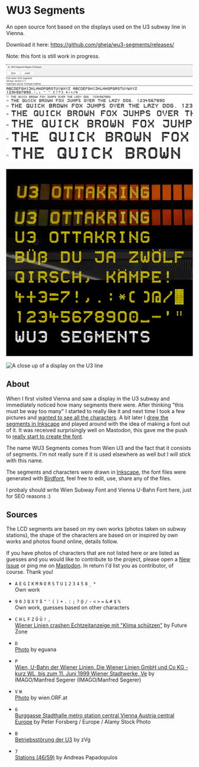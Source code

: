 # WU3 Segments

An open source font based on the displays used on the U3 subway line in Vienna.

Download it here: https://github.com/gheja/wu3-segments/releases/

Note: this font is still work in progress.

![The Windows font preview showing the WU3 Segments font](src/misc/windows_preview_v0.11.png)

![A quick demo with the WU3 Segments font](demo_1.jpg)

![A close up of a display on the U3 line](thumbnail_3.jpg)

## About

When I first visited Vienna and saw a display in the U3 subway and
immediately noticed how many segments there were. After thinking "this
must be way too many" I started to really like it and next time I took
a few pictures and [wanted to see all the characters](https://mastodon.social/@gheja/113012797551894562).
A bit later I [drew the segments in Inkscape](https://mastodon.social/@gheja/113138822732431374)
and played around with the idea of making a font out of it. It was
received surprisingly well on Mastodon, this gave me the push to
[really start to create the font](https://mastodon.social/@gheja/113215721872127696).

The name WU3 Segments comes from Wien U3 and the fact that it consists
of segments. I'm not really sure if it is used elsewhere as well but
I will stick with this name.

The segments and characters were drawn in [Inkscape](https://inkscape.org/),
the font files were generated with [Birdfont](https://birdfont.org/),
feel free to edit, use, share any of the files.

I probaly should write Wien Subway Font and Vienna U-Bahn Font here,
just for SEO reasons :)

## Sources

The LCD segments are based on my own works (photos taken on subway
stations), the shape of the characters are based on or inspired by own
works and photos found online, details follow.

If you have photos of characters that are not listed here or are listed
as guesses and you would like to contribute to the project, please open a
[New Issue](https://github.com/gheja/wu3-segments/issues/new) or ping me
on [Mastodon](https://mastodon.social/@gheja). In return I'd list you as
contributor, of course. Thank you!

  - `A` `E` `G` `I` `K` `M` `N` `O` `R` `S` `T` `U` `1` `2` `3` `4` `5` `8` `_` `*` \
  Own work

  - `9` `0` `J` `Q` `X` `Y` `ß` `"` `'` `(` `)` `+` `.` `:` `;` `?` `@` `/` `-` `<` `>` `=` `&` `#` `$` `%` \
  Own work, guesses based on other characters

  - `C` `H` `L` `F` `Z` `Ö` `Ü` `!` `,` \
  [Wiener Linien crashen Echtzeitanzeige mit "Klima schützen"](https://futurezone.at/digital-life/wiener-linien-crashen-echtzeitanzeige-mit-klima-schuetzen/400507669)
  by Future Zone

  - `D` \
  [Photo](https://www.eguana.at/2022/02/wien-ist-anders/)
  by eguana

  - `P` \
  [Wien, U-Bahn der Wiener Linien. Die Wiener Linien GmbH und Co KG - kurz WL, bis zum 11. Juni 1999 Wiener Stadtwerke, Ve](https://www.diepresse.com/6216358/warum-noch-immer-maskenpflicht-in-der-u-bahn)
  by IMAGO/Manfred Segerer (IMAGO/Manfred Segerer)

  - `V` `W` \
  [Photo](https://wien.orf.at/stories/3056016/)
  by wien.ORF.at

  - `6` \
  [Burggasse Stadthalle metro station central Vienna Austria central Europe](https://www.alamy.com/stock-photo-burggasse-stadthalle-metro-station-central-vienna-austria-central-37481604.html)
  by Peter Forsberg / Europe / Alamy Stock Photo

  - `B` \
  [Betriebsstörung der U3](https://www.heute.at/s/ersatzbus-rangelei-nach-stoerung-der-u3-100280980)
  by zVg

  - `7` \
  [Stations (46/59)](https://imhd.sk/transport/gallery-media/584/Stations/81718/Route-U3-Zieglergasse)
  by Andreas Papadopulos
